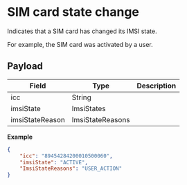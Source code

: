 # SIM card state change

Indicates that a SIM card has changed its IMSI state.

For example, the SIM card was activated by a user.

## Payload

Field        | Type          | Description
------------ | ------------- | ------------
icc | String |
imsiState | ImsiStates |
imsiStateReason | ImsiStateReasons |

**Example**

```json
{
	"icc": "89454284200010500060",
	"imsiState": "ACTIVE",
	"ImsiStateReasons": "USER_ACTION"
}
```
